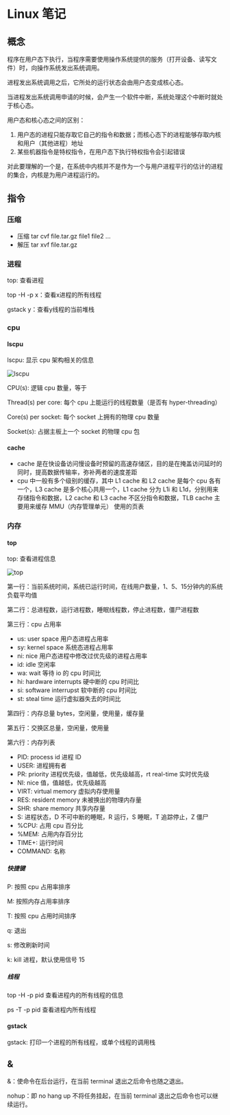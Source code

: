 # Linux 笔记

## 概念

程序在用户态下执行，当程序需要使用操作系统提供的服务（打开设备、读写文件）时，向操作系统发出系统调用。

进程发出系统调用之后，它所处的运行状态会由用户态变成核心态。

当进程发出系统调用申请的时候，会产生一个软件中断，系统处理这个中断时就处于核心态。

用户态和核心态之间的区别：

1. 用户态的进程只能存取它自己的指令和数据；而核心态下的进程能够存取内核和用户（其他进程）地址
2. 某些机器指令是特权指令，在用户态下执行特权指令会引起错误

对此要理解的一个是，在系统中内核并不是作为一个与用户进程平行的估计的进程的集合，内核是为用户进程运行的。



## 指令

### 压缩

- 压缩 tar cvf file.tar.gz file1 file2 ...
- 解压 tar xvf file.tar.gz

### 进程

top: 查看进程

top -H -p x：查看x进程的所有线程

gstack y：查看y线程的当前堆栈



### cpu

#### lscpu

lscpu: 显示 cpu 架构相关的信息

![lscpu](https://raw.githubusercontent.com/ZintrulCre/warehouse/master/resource/linux/lscpu.png)

CPU(s): 逻辑 cpu 数量，等于

Thread(s) per core: 每个 cpu 上能运行的线程数量（是否有 hyper-threading）

Core(s) per socket: 每个 socket 上拥有的物理 cpu 数量

Socket(s): 占据主板上一个 socket 的物理 cpu 包

#### cache

- cache 是在快设备访问慢设备时预留的高速存储区，目的是在掩盖访问延时的同时，提高数据传输率，弥补两者的速度差距
- cpu 中一般有多个级别的缓存，其中 L1 cache 和 L2 cache 是每个 cpu 各有一个，L3 cache 是多个核心共用一个，L1 cache 分为 L1i 和 L1d，分别用来存储指令和数据，L2 cache 和 L3 cache 不区分指令和数据，TLB cache 主要用来缓存 MMU（内存管理单元） 使用的页表



### 内存

#### top

top: 查看进程信息

![top](https://raw.githubusercontent.com/ZintrulCre/warehouse/master/resource/linux/top.png)

第一行：当前系统时间，系统已运行时间，在线用户数量，1、5、15分钟内的系统负载平均值

第二行：总进程数，运行进程数，睡眠线程数，停止进程数，僵尸进程数

第三行：cpu 占用率

- us: user space 用户态进程占用率
- sy: kernel space 系统态进程占用率
- ni: nice 用户态进程中修改过优先级的进程占用率
- id: idle 空闲率
- wa:  wait 等待 io 的 cpu 时间比
- hi: hardware interrupts 硬中断的 cpu 时间比
- si: software interrupst 软中断的 cpu 时间比
- st: steal time 运行虚拟器失去的时间比

第四行：内存总量 bytes，空闲量，使用量，缓存量

第五行：交换区总量，空闲量，使用量

第六行：内存列表

- PID: process id 进程 ID
- USER: 进程拥有者
- PR: priority 进程优先级，值越低，优先级越高，rt real-time 实时优先级
- NI: nice 值，值越低，优先级越高
- VIRT: virtual memory 虚拟内存使用量
- RES: resident memory 未被换出的物理内存量
- SHR: share memory 共享内存量
- S: 进程状态，D 不可中断的睡眠，R 运行，S 睡眠，T 追踪停止，Z 僵尸
- %CPU: 占用 cpu 百分比
- %MEM: 占用内存百分比
- TIME+: 运行时间
- COMMAND: 名称

##### 快捷键

P: 按照 cpu 占用率排序

M: 按照内存占用率排序

T: 按照 cpu 占用时间排序

q: 退出

s: 修改刷新时间

k: kill 进程，默认使用信号 15

##### 线程

top -H -p pid 查看进程内的所有线程的信息

ps -T -p pid 查看进程内所有线程

#### gstack

gstack: 打印一个进程的所有线程，或单个线程的调用栈





## &

&：使命令在后台运行，在当前 terminal 退出之后命令也随之退出。

nohup：即 no hang up 不将任务挂起，在当前 terminal 退出之后命令也可以继续运行。

